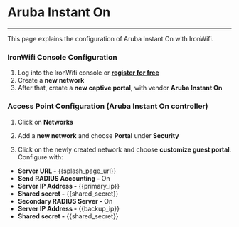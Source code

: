 # **Aruba Instant On** 

---

This page explains the configuration of Aruba Instant On with IronWifi.

### **IronWifi Console Configuration**

1. Log into the IronWifi console or **[register for free](https://console.ironwifi.com/register)**
2. Create a **new network**
3. After that, create a **new captive portal**, with vendor **Aruba Instant On**

### **Access Point Configuration (Aruba Instant On controller)**

1. Click on **Networks**

2. Add a **new network** and choose **Portal** under **Security**

3. Click on the newly created network and choose **customize guest portal**. Configure with:

- **Server URL -** {{splash_page_url}}
- **Send RADIUS Accounting -** On
- **Server IP Address -** {{primary_ip}}
- **Shared secret -** {{shared_secret}}
- **Secondary RADIUS Server -** On
- **Server IP Address -** {{backup_ip}}
- **Shared secret -** {{shared_secret}}
